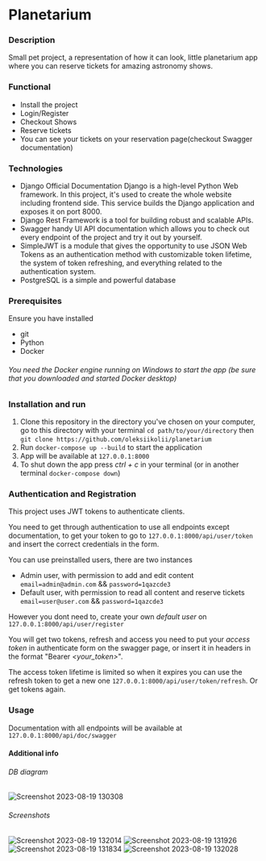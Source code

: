 # Planetarium
### Description
Small pet project, a representation of how it can look, little planetarium app where you can reserve tickets for amazing astronomy shows.
### Functional
* Install the project
* Login/Register
* Checkout Shows
* Reserve tickets
* You can see your tickets on your reservation page(checkout Swagger documentation)
### Technologies
* Django Official Documentation Django is a high-level Python Web framework. In this project, it's used to create the whole website including frontend side. This service builds the Django application and exposes it on port 8000.​​
* Django Rest Framework is a tool for building robust and scalable APIs.
* Swagger handy UI API documentation which allows you to check out every endpoint of the project and try it out by yourself.
* SimpleJWT is a module that gives the opportunity to use JSON Web Tokens as an authentication method with customizable token lifetime, the system of token refreshing, and everything related to the authentication system.
* PostgreSQL is a simple and powerful database

### Prerequisites
Ensure you have installed
* git
* Python
* Docker
###### You need the Docker engine running on Windows to start the app (be sure that you downloaded and started Docker desktop)

### Installation and run
1. Clone this repository in the directory you've chosen on your computer, go to this directory with your terminal `cd path/to/your/directory` then `git clone https://github.com/oleksiikolii/planetarium`
2. Run `docker-compose up --build` to start the application
3. App will be available at `127.0.0.1:8000`
4. To shut down the app press _ctrl + c_ in your terminal (or in another terminal `docker-compose down`)

### Authentication and Registration
This project uses JWT tokens to authenticate clients.

You need to get through authentication to use all endpoints except documentation, to get your token to go to `127.0.0.1:8000/api/user/token` and insert the correct credentials in the form.

You can use preinstalled users, there are two instances
* Admin user, with permission to add and edit content `email=admin@admin.com` && `password=1qazcde3`
* Default user, with permission to read all content and reserve tickets `email=user@user.com` && `password=1qazcde3`

However you dont need to, create your own *default user* on `127.0.0.1:8000/api/user/register`

You will get two tokens, refresh and access you need to put your *access token* in authenticate form on the swagger page, or insert it in headers in the format "Bearer _<your_token>_".

The access token lifetime is limited so when it expires you can use the refresh token to get a new one `127.0.0.1:8000/api/user/token/refresh`. Or get tokens again.

### Usage
Documentation with all endpoints will be available at `127.0.0.1:8000/api/doc/swagger`

#### Additional info
###### DB diagram
![Screenshot 2023-08-19 130308](https://github.com/oleksiikolii/planetarium/assets/131553333/e8f39ff6-fd83-4537-b945-3714109699c8)

###### Screenshots
![Screenshot 2023-08-19 132014](https://github.com/oleksiikolii/planetarium/assets/131553333/cffb72e2-b938-467e-a8c2-acc5c5c80530)
![Screenshot 2023-08-19 131926](https://github.com/oleksiikolii/planetarium/assets/131553333/22b69faf-8381-4a97-9490-3c7283ecbb84)
![Screenshot 2023-08-19 131834](https://github.com/oleksiikolii/planetarium/assets/131553333/47705c74-2387-4af4-9638-37a4eac514a5)
![Screenshot 2023-08-19 132028](https://github.com/oleksiikolii/planetarium/assets/131553333/eda3ca8f-4e04-478c-b24e-4448d98277d9)
